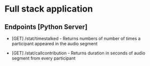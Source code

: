 # Full stack application

## Endpoints [Python Server]
- [GET] /stat/timestalked - Returns numbers of number of times a participant appeared in the audio segment
  
- [GET] /stat/callcontribution - Returns duration in seconds of audio segment from every participant

